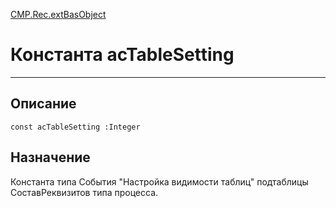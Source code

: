 ﻿---
Link: CMP.Rec.extBasObject.@acTableSetting
---

<!---  Навигация
[Имя проекта](#) :
-->
[CMP.Rec.extBasObject](Default)

# Константа acTableSetting
---

## Описание

    const acTableSetting :Integer

<!--
## Аргументы{#Args}

### Аргумент1

Описание аргумента 1
-->

## Назначение

Константа типа События "Настройка видимости таблиц" подтаблицы СоставРеквизитов типа процесса.

<!--
## Пример

    acTableSetting...
-->

